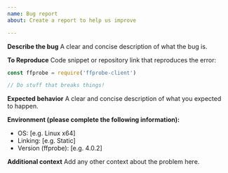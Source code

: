```yaml
---
name: Bug report
about: Create a report to help us improve

---
```


**Describe the bug**
A clear and concise description of what the bug is.

**To Reproduce**
Code snippet or repository link that reproduces the error:

```js
const ffprobe = require('ffprobe-client')

// Do stuff that breaks things!
```

**Expected behavior**
A clear and concise description of what you expected to happen.

**Environment (please complete the following information):**
 - OS: [e.g. Linux x64]
 - Linking: [e.g. Static]
 - Version (ffprobe): [e.g. 4.0.2]

**Additional context**
Add any other context about the problem here.
